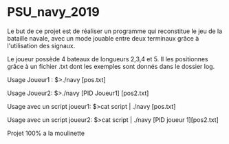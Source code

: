 # PSU_navy_2019

Le but de ce projet est de réaliser un programme qui reconstitue le jeu de la bataille navale, avec un mode jouable entre deux terminaux grâce à l'utilisation des signaux.

Le joueur possède 4 bateaux de longueurs 2,3,4 et 5. Il les positionnes grâce à un fichier .txt dont les exemples sont donnés dans le dossier log.

Usage Joueur1 : $>./navy [pos.txt]

Usage Joueur2: $>./navy [PID Joueur1] [pos2.txt]

Usage avec un script joueur1: $>cat script | ./navy [pos.txt]

Usage avec un script joueur2: $>cat script | ./navy [PID joueur 1][pos2.txt]

Projet 100% a la moulinette
